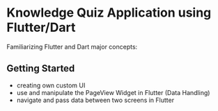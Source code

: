 # Knowledge Quiz Application using Flutter/Dart

Familiarizing Flutter and Dart major concepts:

## Getting Started

- creating own custom UI
- use and manipulate the PageView Widget in Flutter (Data Handling)
- navigate and pass data between two screens in Flutter
